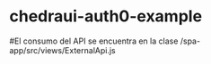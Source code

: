 # chedraui-auth0-example
#El consumo del API se encuentra en la clase /spa-app/src/views/ExternalApi.js
